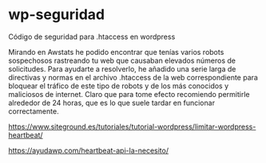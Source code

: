 # wp-seguridad
Código de seguridad para .htaccess en wordpress

Mirando en Awstats he podido encontrar que tenías varios robots sospechosos rastreando tu web que causaban elevados números de solicitudes. Para ayudarte a resolverlo, he añadido una serie larga de directivas y normas en el archivo .htaccess de la web correspondiente para bloquear el tráfico de este tipo de robots y de los más conocidos y maliciosos de internet. Claro que para tome efecto recomiendo permitirle alrededor de 24 horas, que es lo que suele tardar en funcionar correctamente.

https://www.siteground.es/tutoriales/tutorial-wordpress/limitar-wordpress-heartbeat/

https://ayudawp.com/heartbeat-api-la-necesito/
